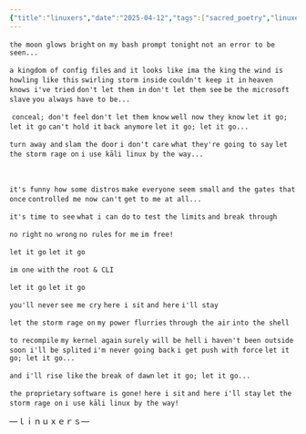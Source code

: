 ```yaml
---
{"title":"linuxers","date":"2025-04-12","tags":["sacred_poetry","linuxers","open_source_poetry","freeverse"],"publish":true,"permalink":"/sacred poetry/linuxers/","path":" sacred poetry/linuxers.md","PassFrontmatter":true,"created":"2025-04-12T13:02:46.137+05:30","updated":"2025-04-12T13:18:54.712+05:30"}
---
```


<span class="center-text">`the moon glows bright`</span>
<span class="center-text">`on my bash prompt tonight`</span>
<span class="center-text">`not an error to be seen...`</span>


<span class="center-text">`a kingdom of config files`</span>
<span class="center-text">`and it looks like ima the king`</span>
<span class="center-text">`the wind is howling like this`</span>
<span class="center-text">`swirling storm inside`</span>
<span class="center-text">`couldn't keep it in`</span>
<span class="center-text">`heaven knows i've tried`</span>
<span class="center-text">`don't let them in`</span>
<span class="center-text">`don't let them see`</span>
<span class="center-text">`be the microsoft slave`</span>
<span class="center-text">`you always have to be...`</span>

​
<span class="center-text">`conceal; don't feel`</span>
<span class="center-text">`don't let them know`</span>
<span class="center-text">`well now they know`</span>
<span class="center-text">`let it go; let it go`</span>
<span class="center-text">`can't hold it`</span>
<span class="center-text">`back anymore`</span>
<span class="center-text">`let it go; let it go...`</span>


<span class="center-text">`turn away and`</span>
<span class="center-text">`slam the door`</span>
<span class="center-text">`i don't care`</span>
<span class="center-text">`what they're going to say`</span>
<span class="center-text">`let the storm rage on`</span>
<span class="center-text">`i use kāli linux by the way...`</span>


​

<span class="center-text">`it's funny how some distros`</span>
<span class="center-text">`make everyone seem small`</span>
<span class="center-text">`and the gates that once`</span>
<span class="center-text">`controlled me now can't`</span>
<span class="center-text">`get to me at all...`</span>


<span class="center-text">`it's time to see`</span>
<span class="center-text">`what i can do`</span>
<span class="center-text">`to test the limits`</span>
<span class="center-text">`and break through`</span>

<span class="center-text">`no right`</span>
<span class="center-text">`no wrong`</span>
<span class="center-text">`no rules`</span>
<span class="center-text">`for me`</span>
<span class="center-text">`im free!`</span>


<span class="center-text">`let it go`</span>
<span class="center-text">`let it go`</span>

<span class="center-text">`im one with`</span>
<span class="center-text">`the root & CLI`</span>

<span class="center-text">`let it go`</span>
<span class="center-text">`let it go`</span>

<span class="center-text">`you'll never`</span>
<span class="center-text">`see me cry`</span>
<span class="center-text">`here i sit`</span>
<span class="center-text">`and here`</span>
<span class="center-text">`i'll stay`</span>

<span class="center-text">`let the storm rage on`</span>
<span class="center-text">`my power flurries`</span>
<span class="center-text">`through the air`</span>
<span class="center-text">`into the shell`</span>

<span class="center-text">`to recompile`</span>
<span class="center-text">`my kernel again`</span>
<span class="center-text">`surely will be hell`</span>
<span class="center-text">`i haven't been outside`</span>
<span class="center-text">`soon i'll be splited`</span>
<span class="center-text">`i'm never going back`</span>
<span class="center-text">`i get push with force`</span>
<span class="center-text">`let it go; let it go...`</span>

<span class="center-text">`and i'll rise like`</span>
<span class="center-text">`the break of dawn`</span>
<span class="center-text">`let it go; let it go...`</span>

<span class="center-text">`the proprietary`</span>
<span class="center-text">`software is gone!`</span>
<span class="center-text">`here i sit`</span>
<span class="center-text">`and here i'll stay`</span>
<span class="center-text">`let the storm rage on`</span>
<span class="center-text">`i use kāli linux by the way!`</span>


<span class="center-text">—ｌｉｎｕｘｅｒｓ—</span>